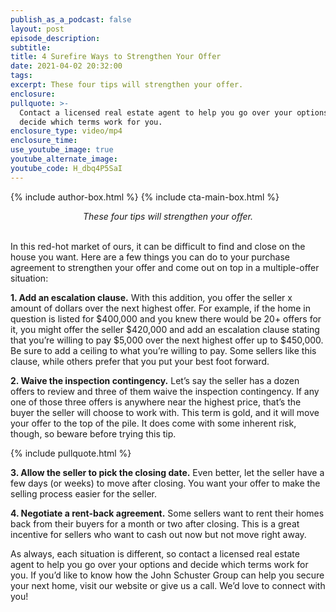 ```yaml
---
publish_as_a_podcast: false
layout: post
episode_description:
subtitle:
title: 4 Surefire Ways to Strengthen Your Offer
date: 2021-04-02 20:32:00
tags:
excerpt: These four tips will strengthen your offer.
enclosure:
pullquote: >-
  Contact a licensed real estate agent to help you go over your options and
  decide which terms work for you.
enclosure_type: video/mp4
enclosure_time:
use_youtube_image: true
youtube_alternate_image:
youtube_code: H_dbq4P5SaI
---
```


{% include author-box.html %}
{% include cta-main-box.html %}

<center><em>These four tips will strengthen your offer.</em></center>

<center>&nbsp;</center>

In this red-hot market of ours, it can be difficult to find and close on the house you want. Here are a few things you can do to your purchase agreement to strengthen your offer and come out on top in a multiple-offer situation:

**1\. Add an escalation clause.** With this addition, you offer the seller x amount of dollars over the next highest offer. For example, if the home in question is listed for $400,000 and you knew there would be 20+ offers for it, you might offer the seller $420,000 and add an escalation clause stating that you’re willing to pay $5,000 over the next highest offer up to $450,000. Be sure to add a ceiling to what you’re willing to pay. Some sellers like this clause, while others prefer that you put your best foot forward.&nbsp;

**2\. Waive the inspection contingency.** Let’s say the seller has a dozen offers to review and three of them waive the inspection contingency. If any one of those three offers is anywhere near the highest price, that’s the buyer the seller will choose to work with. This term is gold, and it will move your offer to the top of the pile. It does come with some inherent risk, though, so beware before trying this tip.&nbsp;

{% include pullquote.html %}

**3\. Allow the seller to pick the closing date.** Even better, let the seller have a few days (or weeks) to move after closing. You want your offer to make the selling process easier for the seller.&nbsp;

**4\. Negotiate a rent-back agreement.** Some sellers want to rent their homes back from their buyers for a month or two after closing. This is a great incentive for sellers who want to cash out now but not move right away.&nbsp;

As always, each situation is different, so contact a licensed real estate agent to help you go over your options and decide which terms work for you. If you’d like to know how the John Schuster Group can help you secure your next home, visit our website or give us a call. We’d love to connect with you\!&nbsp;
